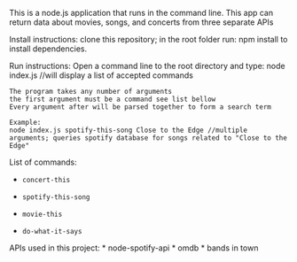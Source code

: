 This is a node.js application that runs in the command line.
This app can return data about movies, songs, and concerts from three separate APIs

Install instructions:
    clone this repository;
    in the root folder run:
    npm install
    to install dependencies.
    
Run instructions:
    Open a command line to the root directory and type:
    node index.js //will display a list of accepted commands

    The program takes any number of arguments
    the first argument must be a command see list bellow
    Every argument after will be parsed together to form a search term

    Example:
    node index.js spotify-this-song Close to the Edge //multiple arguments; queries spotify database for songs related to "Close to the Edge"
    
List of commands:
   * `concert-this`

   * `spotify-this-song`

   * `movie-this`

   * `do-what-it-says`

APIs used in this project:
    * node-spotify-api
    * omdb
    * bands in town